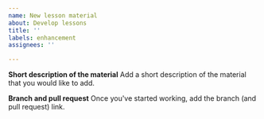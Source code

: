 ```yaml
---
name: New lesson material
about: Develop lessons
title: ''
labels: enhancement
assignees: ''

---
```


**Short description of the material**
Add a short description of the material that you would like to add.

**Branch and pull request**
Once you've started working, add the branch (and pull request) link.
